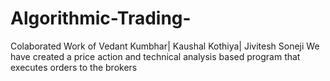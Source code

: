 # Algorithmic-Trading-
Colaborated Work of Vedant Kumbhar| Kaushal Kothiya| Jivitesh Soneji
We have created a price action and technical analysis based program that executes orders to the brokers 

